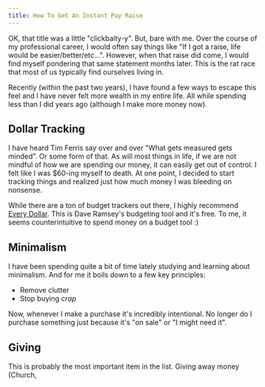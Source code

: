 ```yaml
---
title: How To Get An Instant Pay Raise
---
```


OK, that title was a little "clickbaity-y".  But, bare with me.  Over the course of my professional career, I would often say things like "If I got a raise, life would be easier/better/etc...".  However, when that raise did come, I would find myself pondering that same statement months later. This is the rat race that most of us typically find ourselves living in.

Recently (within the past two years), I have found a few ways to escape this feel and I have never felt more wealth in my entire life.  All while spending less than I did years ago (although I make more money now).  

## Dollar Tracking

I have heard Tim Ferris say over and over "What gets measured gets minded".  Or some form of that.  As will most things in life, if we are not mindful of how we are spending our money, it can easily get out of control. I felt like I was $60-ing myself to death.  At one point, I decided to start tracking things and realized just how much money I was bleeding on nonsense.

While there are a ton of budget trackers out there, I highly recommend [Every Dollar](https://www.everydollar.com).  This is Dave Ramsey's budgeting tool and it's free.  To me, it seems counterintuitive to spend money on a budget tool :)

## Minimalism

I have been spending quite a bit of time lately studying and learning about minimalism.  And for me it boils down to a few key principles:

- Remove clutter
- Stop buying _crap_

Now, whenever I make a purchase it's incredibly intentional.  No longer do I purchase something just because it's "on sale" or "I might need it".  

## Giving

This is probably the most important item in the list.  Giving away money (Church, 
